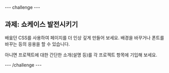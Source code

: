 \--- challenge \---

## 과제: 쇼케이스 발전시키기

배웄던 CSS를 사용하여 페이지를 더 인상 깊게 만들어 보세요. 배경을 바꾸거나 폰트를 바꾸는 등의 응용을 할 수 있습니다.

아니면 프로젝트에 대한 간단한 소개(설명 등)를 각 프로젝트 항목에 기입해 보세요.

\--- /challenge \---